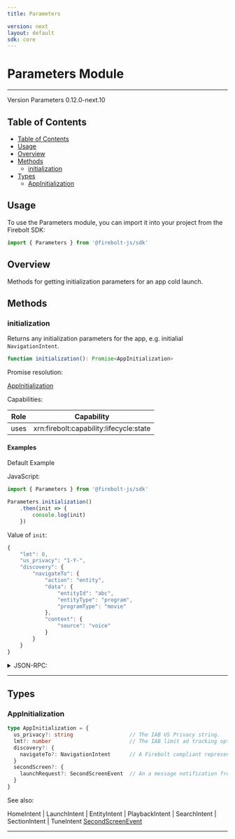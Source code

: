 ```yaml
---
title: Parameters

version: next
layout: default
sdk: core
---
```


# Parameters Module
---
Version Parameters 0.12.0-next.10

## Table of Contents
   - [Table of Contents](#table-of-contents)
   - [Usage](#usage)
   - [Overview](#overview)
   - [Methods](#methods)
     - [initialization](#initialization)
   - [Types](#types)
     - [AppInitialization](#appinitialization)



## Usage
To use the Parameters module, you can import it into your project from the Firebolt SDK:

```javascript
import { Parameters } from '@firebolt-js/sdk'
```


## Overview
 Methods for getting initialization parameters for an app cold launch.

## Methods

### initialization

Returns any initialization parameters for the app, e.g. initialial `NavigationIntent`.

```typescript
function initialization(): Promise<AppInitialization>
```



Promise resolution:

[AppInitialization](#appinitialization)

Capabilities:

| Role                  | Capability                 |
| --------------------- | -------------------------- |
| uses | xrn:firebolt:capability:lifecycle:state |


#### Examples


Default Example

JavaScript:

```javascript
import { Parameters } from '@firebolt-js/sdk'

Parameters.initialization()
    .then(init => {
        console.log(init)
    })
```

Value of `init`:

```javascript
{
	"lmt": 0,
	"us_privacy": "1-Y-",
	"discovery": {
		"navigateTo": {
			"action": "entity",
			"data": {
				"entityId": "abc",
				"entityType": "program",
				"programType": "movie"
			},
			"context": {
				"source": "voice"
			}
		}
	}
}
```
<details>
<summary>JSON-RPC:</summary>
Request:

```json
{
	"jsonrpc": "2.0",
	"id": 1,
	"method": "Parameters.initialization",
	"params": {}
}
```

Response:

```json
{
	"jsonrpc": "2.0",
	"id": 1,
	"result": {
		"lmt": 0,
		"us_privacy": "1-Y-",
		"discovery": {
			"navigateTo": {
				"action": "entity",
				"data": {
					"entityId": "abc",
					"entityType": "program",
					"programType": "movie"
				},
				"context": {
					"source": "voice"
				}
			}
		}
	}
}
```
</details>


---



## Types

### AppInitialization



```typescript
type AppInitialization = {
  us_privacy?: string                  // The IAB US Privacy string.
  lmt?: number                         // The IAB limit ad tracking opt out value.
  discovery?: {
    navigateTo?: NavigationIntent      // A Firebolt compliant representation of a user intention to navigate to a specific place in an app.
  }
  secondScreen?: {
    launchRequest?: SecondScreenEvent  // An a message notification from a second screen device
  }
}
```

See also: 

HomeIntent | LaunchIntent | EntityIntent | PlaybackIntent | SearchIntent | SectionIntent | TuneIntent
[SecondScreenEvent](../schemas/SecondScreen/#SecondScreenEvent)

---
